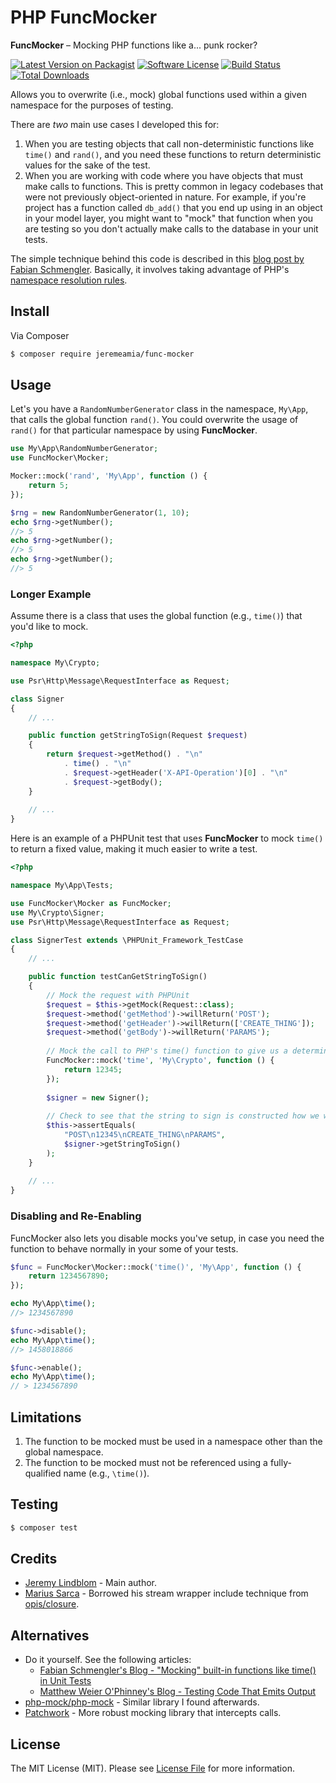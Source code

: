 # PHP FuncMocker

**FuncMocker** – Mocking PHP functions like a... punk rocker?

[![Latest Version on Packagist][ico-version]][link-packagist]
[![Software License][ico-license]](LICENSE.md)
[![Build Status][ico-travis]][link-travis]
[![Total Downloads][ico-downloads]][link-downloads]

Allows you to overwrite (i.e., mock) global functions used within a given namespace for the purposes of testing.

There are _two_ main use cases I developed this for:

1. When you are testing objects that call non-deterministic functions like `time()` and `rand()`, and you need these
   functions to return deterministic values for the sake of the test.
2. When you are working with code where you have objects that must make calls to functions. This is pretty common in
   legacy codebases that were not previously object-oriented in nature. For example, if you're project has a function
   called `db_add()` that you end up using in an object in your model layer, you might want to "mock" that function when
   you are testing so you don't actually make calls to the database in your unit tests.

The simple technique behind this code is described in this [blog post by Fabian Schmengler][link-blog-fabian].
Basically, it involves taking advantage of PHP's [namespace resolution rules][link-php-ns].

## Install

Via Composer

``` bash
$ composer require jeremeamia/func-mocker
```

## Usage

Let's you have a `RandomNumberGenerator` class in the namespace, `My\App`, that calls the global function `rand()`.
You could overwrite the usage of `rand()` for that particular namespace by using **FuncMocker**.

```php
use My\App\RandomNumberGenerator;
use FuncMocker\Mocker;

Mocker::mock('rand', 'My\App', function () {
    return 5;
});

$rng = new RandomNumberGenerator(1, 10);
echo $rng->getNumber();
//> 5
echo $rng->getNumber();
//> 5
echo $rng->getNumber();
//> 5
```

### Longer Example

Assume there is a class that uses the global function (e.g., `time()`) that you'd like to mock.

``` php
<?php

namespace My\Crypto;

use Psr\Http\Message\RequestInterface as Request;

class Signer
{
    // ...

    public function getStringToSign(Request $request)
    {
        return $request->getMethod() . "\n"
            . time() . "\n"
            . $request->getHeader('X-API-Operation')[0] . "\n"
            . $request->getBody();            
    }
    
    // ...
}
```

Here is an example of a PHPUnit test that uses **FuncMocker** to mock `time()` to return a fixed value, making it much
easier to write a test.

```php
<?php

namespace My\App\Tests;

use FuncMocker\Mocker as FuncMocker;
use My\Crypto\Signer;
use Psr\Http\Message\RequestInterface as Request;

class SignerTest extends \PHPUnit_Framework_TestCase
{
    // ...

    public function testCanGetStringToSign()
    {
        // Mock the request with PHPUnit
        $request = $this->getMock(Request::class);
        $request->method('getMethod')->willReturn('POST');
        $request->method('getHeader')->willReturn(['CREATE_THING']);
        $request->method('getBody')->willReturn('PARAMS');
        
        // Mock the call to PHP's time() function to give us a deterministic value.
        FuncMocker::mock('time', 'My\Crypto', function () {
            return 12345;
        });
                
        $signer = new Signer();
        
        // Check to see that the string to sign is constructed how we would expect.
        $this->assertEquals(
            "POST\n12345\nCREATE_THING\nPARAMS",
            $signer->getStringToSign()
        );
    }
    
    // ...
}

```

### Disabling and Re-Enabling

FuncMocker also lets you disable mocks you've setup, in case you need the function to behave normally in your some of
your tests.

```php
$func = FuncMocker\Mocker::mock('time()', 'My\App', function () {
    return 1234567890;
});

echo My\App\time();
//> 1234567890

$func->disable();
echo My\App\time();
//> 1458018866

$func->enable();
echo My\App\time();
// > 1234567890
```

## Limitations

1. The function to be mocked must be used in a namespace other than the global namespace.
1. The function to be mocked must not be referenced using a fully-qualified name (e.g., `\time()`).

## Testing

``` bash
$ composer test
```

## Credits

- [Jeremy Lindblom][link-author] - Main author.
- [Marius Sarca][link-marius] - Borrowed his stream wrapper include technique from [opis/closure][link-opis].

## Alternatives

- Do it yourself. See the following articles:
    - [Fabian Schmengler's Blog - "Mocking" built-in functions like time() in Unit Tests][link-blog-fabian]
    - [Matthew Weier O'Phinney's Blog - Testing Code That Emits Output][link-blog-mwop]
- [php-mock/php-mock][link-alt-phpmock] - Similar library I found afterwards.
- [Patchwork][link-alt-patchwork] - More robust mocking library that intercepts calls.

## License

The MIT License (MIT). Please see [License File](LICENSE.md) for more information.

[ico-version]: https://img.shields.io/packagist/v/jeremeamia/func-mocker.svg?style=flat-square
[ico-license]: https://img.shields.io/badge/license-MIT-brightgreen.svg?style=flat-square
[ico-travis]: https://img.shields.io/travis/jeremeamia/php-func-mocker/master.svg?style=flat-square
[ico-downloads]: https://img.shields.io/packagist/dt/jeremeamia/func-mocker.svg?style=flat-square

[link-packagist]: https://packagist.org/packages/jeremeamia/func-mocker
[link-travis]: https://travis-ci.org/jeremeamia/php-func-mocker
[link-scrutinizer]: https://scrutinizer-ci.com/g/jeremeamia/php-func-mocker/code-structure
[link-code-quality]: https://scrutinizer-ci.com/g/jeremeamia/php-func-mocker
[link-downloads]: https://packagist.org/packages/jeremeamia/func-mocker
[link-author]: https://github.com/jeremeamia
[link-contributors]: ../../contributors
[link-blog-fabian]: http://www.schmengler-se.de/en/2011/03/php-mocking-built-in-functions-like-time-in-unit-tests/
[link-blog-mwop]: https://mwop.net/blog/2014-08-11-testing-output-generating-code.html
[link-alt-phpmock]: https://github.com/php-mock/php-mock
[link-marius]: https://github.com/msarca
[link-opis]: https://github.com/opis/closure
[link-alt-patchwork]: http://antecedent.github.io/patchwork/
[link-php-ns]: http://php.net/manual/en/language.namespaces.rules.php
